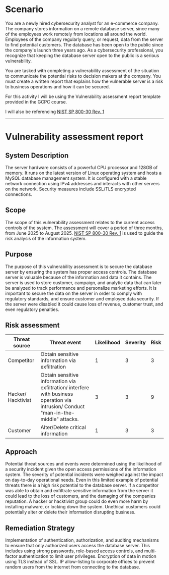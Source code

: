 # Scenario

You are a newly hired cybersecurity analyst for an e-commerce company. The company stores information on a remote database server, since many of the employees work remotely from locations all around the world. Employees of the company regularly query, or request, data from the server to find potential customers. The database has been open to the public since the company's launch three years ago. As a cybersecurity professional, you recognize that keeping the database server open to the public is a serious vulnerability.

You are tasked with completing a vulnerability assessment of the situation to communicate the potential risks to decision makers at the company. You must create a written report that explains how the vulnerable server is a risk to business operations and how it can be secured.

For this activity I will be using the Vulnerability assessment report template provided in the GCPC course.

I will also be referencing [NIST SP 800-30 Rev. 1](https://csrc.nist.gov/pubs/sp/800/30/r1/final)

---

# Vulnerability assessment report

## System Description

The server hardware consists of a powerful CPU processor and 128GB of memory. It runs on the latest version of Linux operating system and hosts a MySQL database management system. It is configured with a stable network connection using IPv4 addresses and interacts with other servers on the network. Security measures include SSL/TLS encrypted connections.

## Scope
The scope of this vulnerability assessment relates to the current access controls of the system. The assessment will cover a period of three months, from June 2025 to August 2025. [NIST SP 800-30 Rev. 1](https://csrc.nist.gov/pubs/sp/800/30/r1/final) is used to guide the risk analysis of the information system.

## Purpose
The purpose of this vulnerability assessment is to secure the database server by ensuring the system has proper access controls. The database server is valuable because of the information and data it contains. The server is used to store customer, campaign, and analytic data that can later be analyzed to track performance and personalize marketing efforts. It is important to secure the data on the server in order to comply with regulatory standards, and ensure customer and employee data security. If the server were disabled it could cause loss of revenue, customer trust, and even regulatory penalties.

## Risk assessment

| Threat source      | Threat event                                                                                                                         | Likelihood | Severity | Risk |
|--------------------|--------------------------------------------------------------------------------------------------------------------------------------|------------|----------|------|
| Competitor         | Obtain sensitive information via exfiltration                                                                                        | 1          | 3        | 3    |
| Hacker/ Hacktivist | Obtain sensitive information via exfiltration/ interfere with business operation via intrusion/ Conduct "man-in-the-middle" attacks. | 3          | 3        | 9    |
| Customer           | Alter/Delete critical information                                                                                                    | 1          | 3        | 3    |

## Approach

Potential threat sources and events were determined using the likelihood of a security incident given the open access permissions of the information system. The severity of potential incidents were weighed against the impact on day-to-day operational needs. Even in this limited example of potential threats there is a high risk potential to the database server. If a competitor was able to obtain and exfiltrate sensitive information from the server it could lead to the loss of customers, and the damaging of the companies reputation. A hacker or hacktivist group could do even more harm by installing malware, or locking down the system. Unethical customers could potentially alter or delete their information disrupting business. 

## Remediation Strategy

Implementation of authentication, authorization, and auditing mechanisms to ensure that only authorized users access the database server. This includes using strong passwords, role-based access controls, and multi-factor authentication to limit user privileges. Encryption of data in motion using TLS instead of SSL. IP allow-listing to corporate offices to prevent random users from the internet from connecting to the database.

